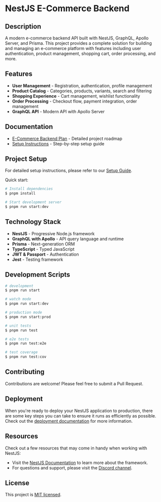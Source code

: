 # NestJS E-Commerce Backend

  <!--[![Backers on Open Collective](https://opencollective.com/nest/backers/badge.svg)](https://opencollective.com/nest#backer)
  [![Sponsors on Open Collective](https://opencollective.com/nest/sponsors/badge.svg)](https://opencollective.com/nest#sponsor)-->

## Description

A modern e-commerce backend API built with NestJS, GraphQL, Apollo Server, and Prisma. This project provides a complete solution for building and managing an e-commerce platform with features including user authentication, product management, shopping cart, order processing, and more.

## Features

- **User Management** - Registration, authentication, profile management
- **Product Catalog** - Categories, products, variants, search and filtering
- **Shopping Experience** - Cart management, wishlist functionality 
- **Order Processing** - Checkout flow, payment integration, order management
- **GraphQL API** - Modern API with Apollo Server

## Documentation

- [E-Commerce Backend Plan](./Docs/e-commerce-backend-plan.md) - Detailed project roadmap
- [Setup Instructions](./Docs/setup-instructions.md) - Step-by-step setup guide

## Project Setup

For detailed setup instructions, please refer to our [Setup Guide](./Docs/setup-instructions.md).

Quick start:

```bash
# Install dependencies
$ pnpm install

# Start development server
$ pnpm run start:dev
```

## Technology Stack

- **NestJS** - Progressive Node.js framework
- **GraphQL with Apollo** - API query language and runtime
- **Prisma** - Next-generation ORM
- **TypeScript** - Typed JavaScript
- **JWT & Passport** - Authentication
- **Jest** - Testing framework

## Development Scripts

```bash
# development
$ pnpm run start

# watch mode
$ pnpm run start:dev

# production mode
$ pnpm run start:prod

# unit tests
$ pnpm run test

# e2e tests
$ pnpm run test:e2e

# test coverage
$ pnpm run test:cov
```

## Contributing

Contributions are welcome! Please feel free to submit a Pull Request.

## Deployment

When you're ready to deploy your NestJS application to production, there are some key steps you can take to ensure it runs as efficiently as possible. Check out the [deployment documentation](https://docs.nestjs.com/deployment) for more information.

## Resources

Check out a few resources that may come in handy when working with NestJS:

- Visit the [NestJS Documentation](https://docs.nestjs.com) to learn more about the framework.
- For questions and support, please visit the [Discord channel](https://discord.gg/G7Qnnhy).

## License

This project is [MIT licensed](LICENSE).
